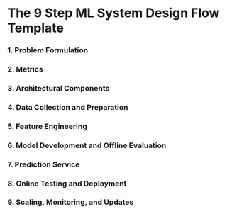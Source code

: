 # The 9 Step ML System Design Flow Template

### 1. Problem Formulation

### 2. Metrics  

### 3. Architectural Components  

### 4. Data Collection and Preparation

### 5. Feature Engineering

### 6. Model Development and Offline Evaluation

### 7. Prediction Service

### 8. Online Testing and Deployment  

### 9. Scaling, Monitoring, and Updates
